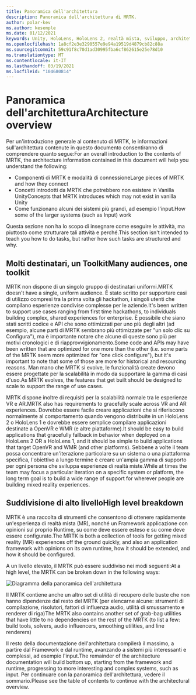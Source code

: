 ```yaml
---
title: Panoramica dell'architettura
description: Panoramica dell'architettura di MRTK.
author: polar-kev
ms.author: kesemple
ms.date: 01/12/2021
keywords: Unity, HoloLens, HoloLens 2, realtà mista, sviluppo, architettura MRTK
ms.openlocfilehash: 1a8cf2e3e3290557e9e94a19519d4879cb82c88a
ms.sourcegitcommit: 59c91f8c70d1ad30995fba6cf862615e25e78d10
ms.translationtype: MT
ms.contentlocale: it-IT
ms.lasthandoff: 03/19/2021
ms.locfileid: "104680814"
---
```

# <a name="architecture-overview"></a><span data-ttu-id="9070e-104">Panoramica dell'architettura</span><span class="sxs-lookup"><span data-stu-id="9070e-104">Architecture overview</span></span>

<span data-ttu-id="9070e-105">Per un'introduzione generale al contenuto di MRTK, le informazioni sull'architettura contenute in questo documento consentiranno di comprendere quanto segue:</span><span class="sxs-lookup"><span data-stu-id="9070e-105">For an overall introduction to the contents of MRTK, the architecture information contained in this document will help you understand the following:</span></span>

- <span data-ttu-id="9070e-106">Componenti di MRTK e modalità di connessione</span><span class="sxs-lookup"><span data-stu-id="9070e-106">Large pieces of MRTK and how they connect</span></span>
- <span data-ttu-id="9070e-107">Concetti introdotti da MRTK che potrebbero non esistere in Vanilla Unity</span><span class="sxs-lookup"><span data-stu-id="9070e-107">Concepts that MRTK introduces which may not exist in vanilla Unity</span></span>
- <span data-ttu-id="9070e-108">Come funzionano alcuni dei sistemi più grandi, ad esempio l'input.</span><span class="sxs-lookup"><span data-stu-id="9070e-108">How some of the larger systems (such as Input) work</span></span>

<span data-ttu-id="9070e-109">Questa sezione non ha lo scopo di insegnare come eseguire le attività, ma piuttosto come strutturare tali attività e perché.</span><span class="sxs-lookup"><span data-stu-id="9070e-109">This section isn't intended to teach you how to do tasks, but rather how such tasks are structured and why.</span></span>

## <a name="many-audiences-one-toolkit"></a><span data-ttu-id="9070e-110">Molti destinatari, un Toolkit</span><span class="sxs-lookup"><span data-stu-id="9070e-110">Many audiences, one toolkit</span></span>

<span data-ttu-id="9070e-111">MRTK non dispone di un singolo gruppo di destinatari uniformi.</span><span class="sxs-lookup"><span data-stu-id="9070e-111">MRTK doesn't have a single, uniform audience.</span></span> <span data-ttu-id="9070e-112">È stato scritto per supportare casi di utilizzo compresi tra la prima volta gli hackathon, i singoli utenti che compilano esperienze condivise complesse per le aziende.</span><span class="sxs-lookup"><span data-stu-id="9070e-112">It's been written to support use cases ranging from first time hackathons, to individuals building complex, shared experiences for enterprise.</span></span> <span data-ttu-id="9070e-113">È possibile che siano stati scritti codice e API che sono ottimizzati per uno più degli altri (ad esempio, alcune parti di MRTK sembrano più ottimizzate per "un solo clic su Configura"), ma è importante notare che alcune di queste sono più per motivi cronologici e di riapprovvigionamento.</span><span class="sxs-lookup"><span data-stu-id="9070e-113">Some code and APIs may have been written that are optimized for one more than the other (i.e. some parts of the MRTK seem more optimized for "one click configure"), but it's important to note that some of those are more for historical and resourcing reasons.</span></span> <span data-ttu-id="9070e-114">Man mano che MRTK si evolve, le funzionalità create devono essere progettate per la scalabilità in modo da supportare la gamma di casi d'uso.</span><span class="sxs-lookup"><span data-stu-id="9070e-114">As MRTK evolves, the features that get built should be designed to scale to support the range of use cases.</span></span>

<span data-ttu-id="9070e-115">MRTK dispone inoltre di requisiti per la scalabilità normale tra le esperienze VR e AR.</span><span class="sxs-lookup"><span data-stu-id="9070e-115">MRTK also has requirements to gracefully scale across VR and AR experiences.</span></span> <span data-ttu-id="9070e-116">Dovrebbe essere facile creare applicazioni che si riferiscono normalmente al comportamento quando vengono distribuite in un HoloLens 2 o HoloLens 1 e dovrebbe essere semplice compilare applicazioni destinate a OpenVR e WMR (e altre piattaforme).</span><span class="sxs-lookup"><span data-stu-id="9070e-116">It should be easy to build applications that gracefully fallback in behavior when deployed on a HoloLens 2 OR a HoloLens 1, and it should be simple to build applications that target OpenVR and WMR (and other platforms).</span></span> <span data-ttu-id="9070e-117">Sebbene a volte il team possa concentrare un'iterazione particolare su un sistema o una piattaforma specifica, l'obiettivo a lungo termine è creare un'ampia gamma di supporto per ogni persona che sviluppa esperienze di realtà miste.</span><span class="sxs-lookup"><span data-stu-id="9070e-117">While at times the team may focus a particular iteration on a specific system or platform, the long term goal is to build a wide range of support for wherever people are building mixed reality experiences.</span></span>

## <a name="high-level-breakdown"></a><span data-ttu-id="9070e-118">Suddivisione di alto livello</span><span class="sxs-lookup"><span data-stu-id="9070e-118">High level breakdown</span></span>

<span data-ttu-id="9070e-119">MRTK è una raccolta di strumenti che consentono di ottenere rapidamente un'esperienza di realtà mista (MR), nonché un Framework applicazione con opinioni sul proprio Runtime, su come deve essere esteso e su come deve essere configurato.</span><span class="sxs-lookup"><span data-stu-id="9070e-119">The MRTK is both a collection of tools for getting mixed reality (MR) experiences off the ground quickly, and also an application framework with opinions on its own runtime, how it should be extended, and how it should be configured.</span></span>

<span data-ttu-id="9070e-120">A un livello elevato, il MRTK può essere suddiviso nei modi seguenti:</span><span class="sxs-lookup"><span data-stu-id="9070e-120">At a high level, the MRTK can be broken down in the following ways:</span></span>

![Diagramma della panoramica dell'architettura](../features/images/architecture/MRTK_Architecture.png)

<span data-ttu-id="9070e-122">Il MRTK contiene anche un altro set di utilità di recupero delle buste che non hanno dipendenze dal resto del MRTK (per elencarne alcune: strumenti di compilazione, risolutori, fattori di influenza audio, utilità di smussamento e renderer di riga)</span><span class="sxs-lookup"><span data-stu-id="9070e-122">The MRTK also contains another set of grab-bag utilities that have little to no dependencies on the rest of the MRTK (to list a few: build tools, solvers, audio influencers, smoothing utilities, and line renderers)</span></span>

<span data-ttu-id="9070e-123">Il resto della documentazione dell'architettura compilerà il massimo, a partire dal Framework e dal runtime, avanzando a sistemi più interessanti e complessi, ad esempio l'input.</span><span class="sxs-lookup"><span data-stu-id="9070e-123">The remainder of the architecture documentation will build bottom up, starting from the framework and runtime, progressing to more interesting and complex systems, such as input.</span></span> <span data-ttu-id="9070e-124">Per continuare con la panoramica dell'architettura, vedere il sommario.</span><span class="sxs-lookup"><span data-stu-id="9070e-124">Please see the table of contents to continue with the architectural overview.</span></span>
